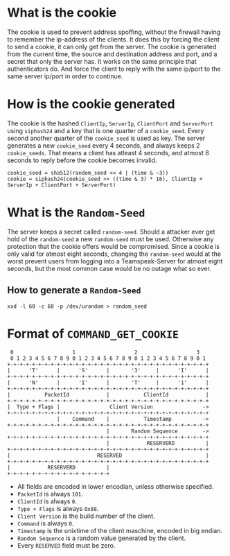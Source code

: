 What is the cookie
==================
The cookie is used to prevent address spoffing, without the firewall having to remember the ip-address of the clients.
It does this by forcing the client to send a cookie, it can only get from the server. The cookie is generated from the current time, the source and destination address and port, and a secret that only the server has.
It works on the same principle that authenticators do. And force the client to reply with the same ip/port to the same server ip/port in order to continue.

How is the cookie generated
===========================
The cookie is the hashed `ClientIp`, `ServerIp`, `ClientPort` and `ServerPort` using `siphash24` and a key that is one quarter of a `cookie_seed`. Every second another quarter of the `cookie_seed` is used as key.
The server generates a new `cookie_seed` every 4 seconds, and always keeps 2 `cookie_seeds`. That means a client has atleast 4 seconds, and atmost 8 seconds to reply before the cookie becomes invalid.

```
cookie_seed = sha512(random_seed << 4 | (time & ~3))
cookie = siphash24(cookie_seed >> ((time & 3) * 16), ClientIp + ServerIp + ClientPort + ServerPort)
```

What is the `Random-Seed`
========================
The server keeps a secret called  `random-seed`. Should a attacker ever get hold of the `random-seed` a new `random-seed` must be used. Otherwise any protection that the cookie offers would be compromised. Since a cookie is only valid for atmost eight seconds, changing the `random-seed` would at the worst prevent users from logging into a Teamspeak-Server for atmost eight seconds, but the most common case would be no outage what so ever.
 
How to generate a `Random-Seed`
-------------------------------
```
xxd -l 60 -c 60 -p /dev/urandom > random_seed
```

Format of `COMMAND_GET_COOKIE`
=============================

```
 0                   1                   2                   3
 0 1 2 3 4 5 6 7 8 9 0 1 2 3 4 5 6 7 8 9 0 1 2 3 4 5 6 7 8 9 0 1
+-+-+-+-+-+-+-+-+-+-+-+-+-+-+-+-+-+-+-+-+-+-+-+-+-+-+-+-+-+-+-+-+
|      'T'      |      'S'      |       '3'     |      'I'      |
+-+-+-+-+-+-+-+-+-+-+-+-+-+-+-+-+-+-+-+-+-+-+-+-+-+-+-+-+-+-+-+-+
|      'N'      |      'I'      |       'T'     |      '1'      |
+-+-+-+-+-+-+-+-+-+-+-+-+-+-+-+-+-+-+-+-+-+-+-+-+-+-+-+-+-+-+-+-+
|           PacketId            |           ClientId            |
+-+-+-+-+-+-+-+-+-+-+-+-+-+-+-+-+-+-+-+-+-+-+-+-+-+-+-+-+-+-+-+-+
|  Type + Flags |                Client Version                ->
+-+-+-+-+-+-+-+-+-+-+-+-+-+-+-+-+-+-+-+-+-+-+-+-+-+-+-+-+-+-+-+-+
                |    Command    |           Timestamp          ->
+-+-+-+-+-+-+-+-+-+-+-+-+-+-+-+-+-+-+-+-+-+-+-+-+-+-+-+-+-+-+-+-+
                                |       Random Sequence        ->
+-+-+-+-+-+-+-+-+-+-+-+-+-+-+-+-+-+-+-+-+-+-+-+-+-+-+-+-+-+-+-+-+
                                |            RESERVERD          |
+-+-+-+-+-+-+-+-+-+-+-+-+-+-+-+-+-+-+-+-+-+-+-+-+-+-+-+-+-+-+-+-+
|                            RESERVED                           |
+-+-+-+-+-+-+-+-+-+-+-+-+-+-+-+-+-+-+-+-+-+-+-+-+-+-+-+-+-+-+-+-+
|            RESERVERD          |
+-+-+-+-+-+-+-+-+-+-+-+-+-+-+-+-+
```
* All fields are encoded in lower encodian, unless otherwise specified.
* `PacketId` is always `101`.
* `ClientId` is always `0`.
* `Type + Flags` is always `0x88`.
* `Client Version` is the build number of the client.
* `Command` is always `0`.
* `Timestamp` is the unixtime of the client maschine, encoded in big endian.
* `Random Sequence` is a random value generated by the client.
* Every `RESERVED` field must be zero.
